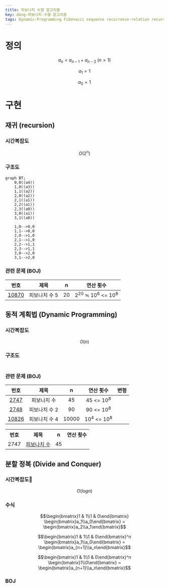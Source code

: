 ```yaml
---
title: 피보나치 수열 알고리즘
key: dong-피보나치-수열-알고리즘
tags: Dynamic-Programming Fibonacci sequence recurrence-relation recursion divide-and-conquer
---
```


# 정의

$$a_n = a_{n-1} + a_{n-2}\ (n > 1)$$  

$$a_1 = 1$$  

$$a_0 = 1$$

# 구현
## 재귀 (recursion)
### 시간복잡도

$$O(2^n)$$

### 구조도

```mermaid
graph BT;
    0,0((a4))
    1,0((a3))
    1,1((a2))
    2,0((a2))
    2,1((a1))
    2,2((a1))
    2,3((a0))
    3,0((a1))
    3,1((a0))

    1,0-->0,0
    1,1-->0,0
    2,0-->1,0
    2,1-->1,0
    2,2-->1,1
    2,3-->1,1
    3,0-->2,0
    3,1-->2,0
```

### 관련 문제 (BOJ)

| 번호  | 제목 | n | 연산 횟수 |
| :-: | :-: | :-: | :-: |
| [10870](https://www.acmicpc.net/problem/10870) | 피보나치 수 5 | 20 | 2<sup>20</sup> ≒ 10<sup>6</sup> <= 10<sup>8</sup> |

## 동적 계획법 (Dynamic Programming)
### 시간복잡도

$$O(n)$$

### 구조도

<div class="mxgraph" style="max-width:100%;border:1px solid transparent;" data-mxgraph="{&quot;highlight&quot;:&quot;#0000ff&quot;,&quot;nav&quot;:true,&quot;resize&quot;:true,&quot;toolbar&quot;:&quot;zoom layers lightbox&quot;,&quot;edit&quot;:&quot;_blank&quot;,&quot;url&quot;:&quot;https://raw.githubusercontent.com/dongwook-chan/dongwook-chan.github.io/main/_attachments/draw.io/fibonacci-DP.drawio&quot;}"></div>
<script type="text/javascript" src="https://viewer.diagrams.net/embed2.js?&fetch=https%3A%2F%2Fraw.githubusercontent.com%2Fdongwook-chan%2Fdongwook-chan.github.io%2Fmain%2F_attachments%2Fdraw.io%2Ffibonacci-DP.drawio"></script>

### 관련 문제 (BOJ)

| 번호  | 제목 | n | 연산 횟수 | 변형 |
| :----: | :---: | :---: | :---: | :---: |
| [2747](https://www.acmicpc.net/problem/2747) | 피보나치 수 | 45 | 45 <= 10<sup>8</sup> |  |
| [2748](https://www.acmicpc.net/problem/2748) | 피보나치 수 2 | 90 | 90 <= 10<sup>8</sup> |  |
| [10826](https://www.acmicpc.net/problem/10826) | 피보나치 수 4 | 10000 | 10<sup>4</sup> <= 10<sup>8</sup> |  |

<table>
    <tr>
        <th>번호</th>
        <th>제목</th>
        <th>n</th>
        <th>연산 횟수</th>
    </tr>
    <tr>
        <a href=https://www.acmicpc.net/problem/2747><td>2747</td></a>
        <td><a href=https://www.acmicpc.net/problem/2747>피보나치 수</a></td>
        <td>45</td>
        <td></td>
    </tr>
</table>


## 분할 정복 (Divide and Conquer)
### 시간복잡도
$$O(logn)$$
### 수식

$$\begin{bmatrix}1 & 1\\1 & 0\end{bmatrix} \begin{bmatrix}a_1\\a_0\end{bmatrix} = \begin{bmatrix}a_2\\a_1\end{bmatrix}$$

$$\begin{bmatrix}1 & 1\\1 & 0\end{bmatrix}^n \begin{bmatrix}a_1\\a_0\end{bmatrix} = \begin{bmatrix}a_{n+1}\\a_n\end{bmatrix}$$

$$\begin{bmatrix}1 & 1\\1 & 0\end{bmatrix}^n \begin{bmatrix}1\\0\end{bmatrix} = \begin{bmatrix}a_{n+1}\\a_n\end{bmatrix}$$

### BOJ
